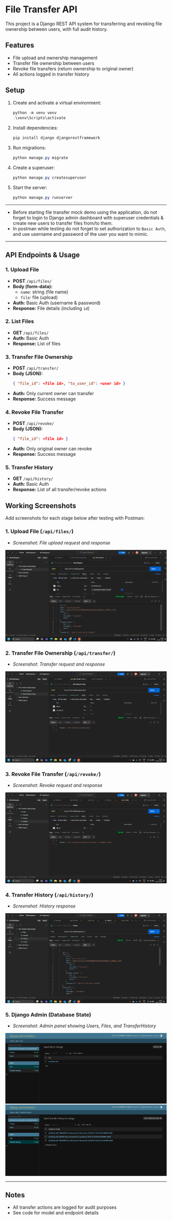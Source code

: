 # File Transfer API

This project is a Django REST API system for transferring and revoking file ownership between users, with full audit history.

## Features
- File upload and ownership management
- Transfer file ownership between users
- Revoke file transfers (return ownership to original owner)
- All actions logged in transfer history

## Setup
1. Create and activate a virtual environment:
   ```powershell
   python -m venv venv
   .\venv\Scripts\activate
   ```
2. Install dependencies:
   ```powershell
   pip install django djangorestframework
   ```
3. Run migrations:
   ```powershell
   python manage.py migrate
   ```
4. Create a superuser:
   ```powershell
   python manage.py createsuperuser
   ```
5. Start the server:
   ```powershell
   python manage.py runserver
   ```
<hr>

- Before starting file transfer mock demo using the application, do not forget to login to Django admin dashboard with superuser credentials & create new users to transfer files from/to them. 
- In postman while testing do not forget to set authorization to `Basic Auth`, and use username and password of the user you want to mimic.

<hr>
  
## API Endpoints & Usage

### 1. Upload File
- **POST** `/api/files/`
- **Body (form-data):**
  - `name`: string (file name)
  - `file`: file (upload)
- **Auth:** Basic Auth (username & password)
- **Response:** File details (including `id`)

### 2. List Files
- **GET** `/api/files/`
- **Auth:** Basic Auth
- **Response:** List of files

### 3. Transfer File Ownership
- **POST** `/api/transfer/`
- **Body (JSON):**
  ```json
  { "file_id": <file id>, "to_user_id": <user id> }
  ```
- **Auth:** Only current owner can transfer
- **Response:** Success message

### 4. Revoke File Transfer
- **POST** `/api/revoke/`
- **Body (JSON):**
  ```json
  { "file_id": <file id> }
  ```
- **Auth:** Only original owner can revoke
- **Response:** Success message

### 5. Transfer History
- **GET** `/api/history/`
- **Auth:** Basic Auth
- **Response:** List of all transfer/revoke actions

## Working Screenshots

Add screenshots for each stage below after testing with Postman:

### 1. Upload File (`/api/files/`)
- _Screenshot: File upload request and response_ 

<img src="./images/Screenshot 2025-07-16 084910.png" />

### 2. Transfer File Ownership (`/api/transfer/`)
- _Screenshot: Transfer request and response_

<img src="./images/Screenshot 2025-07-16 085541.png" />

### 3. Revoke File Transfer (`/api/revoke/`)
- _Screenshot: Revoke request and response_

<img src="./images/Screenshot 2025-07-16 090155.png" />

### 4. Transfer History (`/api/history/`)
- _Screenshot: History response_

<img src="./images/Screenshot 2025-07-16 090220.png" />

### 5. Django Admin (Database State)
- _Screenshot: Admin panel showing Users, Files, and TransferHistory_

<img src="./images/Screenshot 2025-07-16 090611.png"/>

<img src="./images/Screenshot 2025-07-16 090621.png"/>

---

## Notes
- All transfer actions are logged for audit purposes
- See code for model and endpoint details
